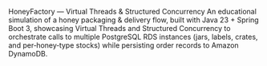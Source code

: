 HoneyFactory — Virtual Threads & Structured Concurrency
An educational simulation of a honey packaging & delivery flow, built with Java 23 + Spring Boot 3,
showcasing Virtual Threads and Structured Concurrency to orchestrate calls to multiple PostgreSQL RDS instances (jars, labels, crates, and per‑honey‑type stocks)
while persisting order records to Amazon DynamoDB.
